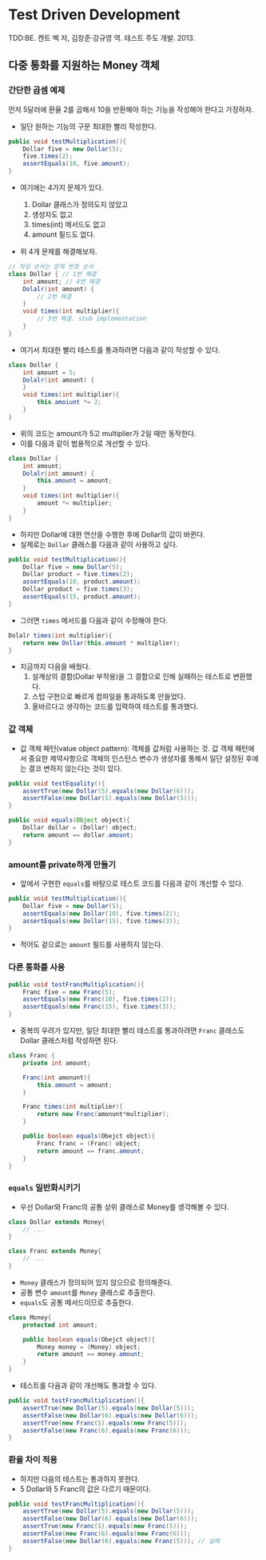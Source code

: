 #   Test Driven Development
TDD:BE. 켄트 벡 저, 김창준·강규영 역. 테스트 주도 개발. 2013.

##  다중 통화를 지원하는 Money 객체

### 간단한 곱셈 예제
먼저 5달러에 환율 2를 곱해서 10을 반환해야 하는 기능을 작성해야 한다고 가정하자.

*   일단 원하는 기능의 구문 최대한 빨리 작성한다.

```java
public void testMultiplication(){
    Dollar five = new Dollar(5);
    five.times(2);
    assertEquals(10, five.amount);
}
```

*   여기에는 4가지 문제가 있다.
    1.  Dollar 클래스가 정의도지 않았고
    2.  생성자도 없고
    3.  times(int) 메서드도 없고
    4.  amount 필드도 없다.

*   위 4개 문제를 해결해보자.
```java
// 작성 순서는 문제 번호 순서
class Dollar { // 1번 해결
    int amount; // 4번 해결
    Dolalr(int amount) {
        // 2번 해결
    }
    void times(int multiplier){
        // 3번 해결. stub implementation
    }
}
```

*   여기서 최대한 빨리 테스트를 통과하려면 다음과 같이 작성할 수 있다.
```java
class Dollar {
    int amount = 5;
    Dolalr(int amount) {
    }
    void times(int multiplier){
        this.amoiunt *= 2;
    }
}
```
*   위의 코드는 amount가 5고 multiplier가 2일 때만 동작한다.
*   이를 다음과 같이 범용적으로 개선할 수 있다.
```java
class Dollar {
    int amount;
    Dolalr(int amount) {
        this.amount = amount;
    }
    void times(int multiplier){
        amount *= multiplier;
    }
}
```



*   하지만 Dollar에 대한 연산을 수행한 후에 Dollar의 값이 바뀐다.
*   실제로는 `Dollar` 클래스를 다음과 같이 사용하고 싶다.
```java
public void testMultiplication(){
    Dollar five = new Dollar(5);
    Dollar product = five.times(2);
    assertEquals(10, product.amount);
    Dollar product = five.times(3);
    assertEquals(15, product.amount);
}
```

*   그러면 `times` 메서드를 다음과 같이 수정해야 한다.
```java
Dolalr times(int multiplier){
    return new Dollar(this.amount * multiplier);
}
```



*   지금까지 다음을 배웠다.
    1.  설계상의 결함(Dollar 부작용)을 그 결함으로 인해 실패하는 테스트로 변환했다.
    2.  스텁 구현으로 빠르게 컴파일을 통과하도록 만들었다.
    3.  올바르다고 생각하는 코드를 입력하여 테스트를 통과했다.

### 값 객체
*   값 객체 패턴(value object pattern): 객체를 값처럼 사용하는 것. 값 객체 패턴에서 중요한 제약사항으로 객체의 인스턴스 변수가 생성자를 통해서 일단 설정된 후에는 결코 변하지 않는다는 것이 있다.

```java
public void testEquality(){
    assertTrue(new Dollar(5).equals(new Dollar(6)));
    assertFalse(new Dollar(5).equals(new Dollar(5)));
}

public void equals(Object object){
    Dollar dollar = (Dollar) object;
    return amount == dollar.amount;
}
```

### amount를 private하게 만들기
*   앞에서 구현한 `equals`를 바탕으로 테스트 코드를 다음과 같이 개선할 수 있다.
```java
public void testMultiplication(){
    Dollar five = new Dollar(5);
    assertEquals(new Dollar(10), five.times(2));
    assertEquals(new Dollar(15), five.times(3));
}
```
*   적어도 겉으로는 `amount` 필드를 사용하지 않는다.

### 다른 통화를 사용
```java
public void testFrancMultiplication(){
    Franc five = new Franc(5);
    assertEquals(new Franc(10), five.times(2));
    assertEquals(new Franc(15), five.times(3));
}
```

*   중복의 우려가 있지만, 일단 최대한 빨리 테스트를 통과하려면 `Franc` 클래스도 Dollar 클래스처럼 작성하면 된다.
```java
class Franc {
    private int amount;

    Franc(int amonunt){
        this.amount = amount;
    }

    Franc times(int multiplier){
        return new Franc(amonunt*multiplier);
    }

    public boolean equals(Obejct object){
        Franc franc = (Franc) object;
        return amount == franc.amount;
    }
}
```

### `equals` 일반화시키기
*   우선 Dollar와 Franc의 공통 상위 클래스로 Money를 생각해볼 수 있다.
```java
class Dollar extends Money{
    // ...
}

class Franc extends Money{
    // ...
}
```

*   `Money` 클래스가 정의되어 있지 않으므로 정의해준다.
*   공통 변수 `amount`를 `Money` 클래스로 추출한다.
*   `equals`도 공통 메서드이므로 추출한다.
```java
class Money{
    protected int amount;

    public boolean equals(Obejct object){
        Money money = (Money) object;
        return amount == money.amount;
    }
}
```

*   테스트를 다음과 같이 개선해도 통과할 수 있다.
```java
public void testFrancMultiplication(){
    assertTrue(new Dollar(5).equals(new Dollar(5)));
    assertFalse(new Dollar(6).equals(new Dollar(6)));
    assertTrue(new Franc(5).equals(new Franc(5)));
    assertFalse(new Franc(6).equals(new Franc(6)));
}
```

### 환율 차이 적용
*   하지만 다음의 테스트는 통과하지 못한다.
*   5 Dollar와 5 Franc의 값은 다르기 때문이다.

```java
public void testFrancMultiplication(){
    assertTrue(new Dollar(5).equals(new Dollar(5)));
    assertFalse(new Dollar(6).equals(new Dollar(6)));
    assertTrue(new Franc(5).equals(new Franc(5)));
    assertFalse(new Franc(6).equals(new Franc(6)));
    assertFalse(new Dollar(6).equals(new Franc(5))); // 실패
}
```

